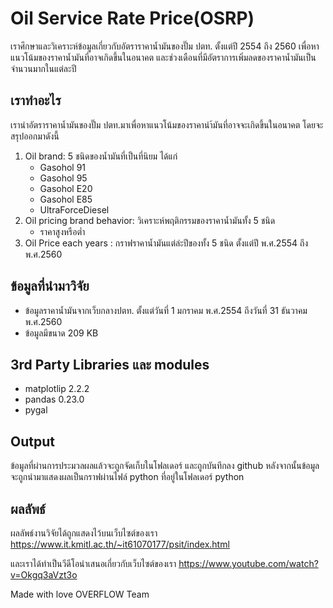 # Oil Service Rate Price(OSRP)
  เราศึกษาและวิเคราะห์ข้อมูลเกี่ยวกับอัตราราคาน้ำมันของปั๊ม ปตท. ตั้งแต่ปี 2554 ถึง 2560 เพื่อหาแนวโน้มของราคาน้ำมันที่อาจเกิดขึ้นในอนาคต และช่วงเดือนที่มีอัตราการเพิ่มลดของราคาน้ำมันเป็นจำนวนมากในแต่ละปี
## เราทำอะไร
เรานำอัตราราคาน้ำมันของปั๊ม ปตท.มาเพื่อหาแนวโน้มของราคานำ้มันที่อาจจะเกิดขึ้นในอนาคต โดยจะสรุปออกมาดังนี้
  1. Oil brand: 5 ชนิดของน้ำมันที่เป็นที่นิยม ได้แก่
      - Gasohol 91
      - Gasohol 95
      - Gasohol E20
      - Gasohol E85
      - UltraForceDiesel
  2. Oil pricing brand behavior: วิเคราะห์พฤติกรรมของราคาน้ำมันทั้ง 5 ชนิด
     - ราคาสูงหรือต่ำ
  3. Oil Price each years : กราฟราคาน้ำมันแต่ล่ะปีของทั้ง 5 ชนิด ตั้งแต่ปี พ.ศ.2554 ถึง พ.ศ.2560

## ข้อมูลที่นำมาวิจัย
 - ข้อมูลราคาน้ำมันจากเว็บกลางปตท. ตั้งแต่วันที่ 1 มกราคม พ.ศ.2554 ถึงวันที่ 31 ธันวาคม พ.ศ.2560
 - ข้อมูลมีขนาด 209 KB

## 3rd Party Libraries และ modules
 - matplotlip 2.2.2
 - pandas 0.23.0
 - pygal 

## Output
ข้อมูลที่ผ่านการประมวลผลแล้วจะถูกจัดเก็บในโฟลเดอร์ และถูกบันทึกลง github หลังจากนั้นข้อมูลจะถูกนำมาแสดงผลเป็นกราฟผ่านไฟล์ python ที่อยู่ในโฟลเดอร์ python

## ผลลัพธ์
ผลลัพธ์งานวิจัยได้ถูกแสดงไว้บนเว็บไซต์ของเรา
https://www.it.kmitl.ac.th/~it61070177/psit/index.html

และเราได้ทำเป็นวีดีโอนำเสนอเกี่ยวกับเว็บไซต์ของเรา
https://www.youtube.com/watch?v=Okgq3aVzt3o

Made with love
OVERFLOW Team
